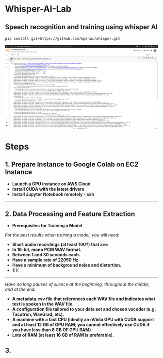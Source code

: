 # Whisper-AI-Lab
## Speech recognition and training using whisper AI
```
pip install git+https://github.com/openai/whisper.git
```
![](https://github.com/femifoly/Whisper-AI-Lab/blob/main/installwhisper.png)
# Steps
## 1. Prepare Instance to Google Colab on EC2 Instance
- **Launch a GPU instance on AWS Cloud**
- **Install CUDA with the latest drivers** 
- **Install Jupyter Notebook remotely - ssh**
- --------
## 2. Data Processing and Feature Extraction
- **Prerequisites for Training a Model**

*For the best results when training a model, you will need:*
- **Short audio recordings (at least 100?) that are:**
- **In 16-bit, mono PCM WAV format.**
- **Between 1 and 30 seconds each.**
- **Have a sample rate of 22050 Hz.**
- **Have a minimum of background noise and distortion.**
- 1[](
---------
 *Have no long pauses of silence at the beginning, throughout the middle, and at the end.*
- **A metadata.csv file that references each WAV file and indicates what text is spoken in the WAV file.**
- **A configuration file tailored to your data set and chosen vocoder (e.g. Tacotron, WavGrad, etc).**
- **A machine with a fast CPU (ideally an nVidia GPU with CUDA support and at least 12 GB of GPU RAM; you cannot effectively use CUDA if you have less than 8 GB OF GPU RAM).**
- **Lots of RAM (at least 16 GB of RAM is preferable).**

## 3. 
